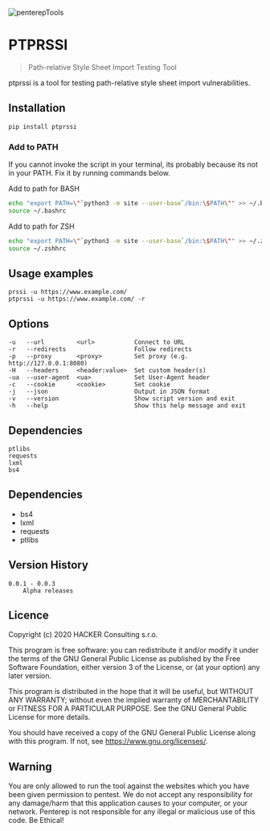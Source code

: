 ![penterepTools](https://www.penterep.com/external/penterepToolsLogo.png)


# PTPRSSI
> Path-relative Style Sheet Import Testing Tool

ptprssi is a tool for testing path-relative style sheet import vulnerabilities.

## Installation

```
pip install ptprssi
```

### Add to PATH
If you cannot invoke the script in your terminal, its probably because its not in your PATH. Fix it by running commands below.

Add to path for BASH
```bash
echo "export PATH=\"`python3 -m site --user-base`/bin:\$PATH\"" >> ~/.bashrc
source ~/.bashrc
```
Add to path for ZSH
```bash
echo "export PATH=\"`python3 -m site --user-base`/bin:\$PATH\"" >> ~/.zshhrc
source ~/.zshhrc
```

## Usage examples
```
prssi -u https://www.example.com/
ptprssi -u https://www.example.com/ -r
```

## Options
```
-u   --url         <url>           Connect to URL
-r   --redirects                   Follow redirects
-p   --proxy       <proxy>         Set proxy (e.g. http://127.0.0.1:8080)
-H   --headers     <header:value>  Set custom header(s)
-ua  --user-agent  <ua>            Set User-Agent header
-c   --cookie      <cookie>        Set cookie
-j   --json                        Output in JSON format
-v   --version                     Show script version and exit
-h   --help                        Show this help message and exit
```

## Dependencies
```
ptlibs
requests
lxml
bs4
```

## Dependencies
   - bs4
   - lxml
   - requests
   - ptlibs

## Version History
    0.0.1 - 0.0.3
        Alpha releases

## Licence

Copyright (c) 2020 HACKER Consulting s.r.o.

This program is free software: you can redistribute it and/or modify it under the terms of the GNU General Public License as published by the Free Software Foundation, either version 3 of the License, or (at your option) any later version.

This program is distributed in the hope that it will be useful, but WITHOUT ANY WARRANTY; without even the implied warranty of MERCHANTABILITY or FITNESS FOR A PARTICULAR PURPOSE. See the GNU General Public License for more details.

You should have received a copy of the GNU General Public License along with this program. If not, see https://www.gnu.org/licenses/.

## Warning

You are only allowed to run the tool against the websites which
you have been given permission to pentest. We do not accept any
responsibility for any damage/harm that this application causes to your
computer, or your network. Penterep is not responsible for any illegal
or malicious use of this code. Be Ethical!